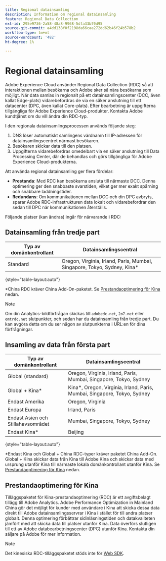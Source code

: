 ```yaml
---
title: Regional datainsamling
description: Information om regional datainsamling
feature: Regional Data Collection
exl-id: 295e9736-2a58-48a8-9968-5dfa33b70d95
source-git-commit: a4dd138f0f2198da66caa272dd62b46f24b578b2
workflow-type: tm+mt
source-wordcount: '482'
ht-degree: 1%

---
```


# Regional datainsamling

Adobe Experience Cloud använder Regional Data Collection (RDC) så att interaktionen mellan besökarna och Adobe sker så nära besökarna som möjligt. När data samlas in regionalt på ett datainsamlingscenter (DCC, även kallat Edge-plats) vidarebefordras de via en säker anslutning till ett datacenter (DPC, även kallat Core-plats). Efter bearbetning är uppgifterna tillgängliga för Adobe Experience Cloud-produkter. Kontakta Adobe kundtjänst om du vill ändra din RDC-typ.

I den regionala datainsamlingsprocessen används följande steg:

1. DNS löser automatiskt samlingens värdnamn till IP-adressen för datainsamlingscentret närmast besökaren.
1. Besökaren skickar data till den platsen.
1. Uppgifterna vidarebefordras omedelbart via en säker anslutning till Data Processing Center, där de behandlas och görs tillgängliga för Adobe Experience Cloud-produkterna.

Att använda regional datainsamling ger flera fördelar:

* **Prestanda**: Med RDC kan besökarna ansluta till närmaste DCC. Denna optimering ger den snabbaste svarstiden, vilket ger mer exakt spårning och snabbare laddningstider.
* **Redundans**: Om kommunikationen mellan DCC och din DPC avbryts, sparar Adobe RDC-infrastrukturen data lokalt och vidarebefordrar den sedan till DPC när kommunikationen återställs.

Följande platser (kan ändras) ingår för närvarande i RDC:

## Datainsamling från tredje part

| Typ av domänkontrollant | Datainsamlingscentral |
| --- | --- |
| Standard | Oregon, Virginia, Irland, Paris, Mumbai, Singapore, Tokyo, Sydney, Kina* |

{style="table-layout:auto"}

*China RDC kräver China Add-On-paketet. Se [Prestandaoptimering för Kina](#china-performance-optimization) nedan.

>[!NOTE]
>
>Om din Analytics-bildförfrågan skickas till `adobedc.net`, `2o7.net` eller `omtrdc.net` slutpunkter, och sedan har du datainsamling från tredje part. Du kan avgöra detta om du ser någon av slutpunkterna i URL:en för dina förfrågningar.

## Insamling av data från första part

| Typ av domänkontrollant | Datainsamlingscentral |
| --- | --- |
| Global (standard) | Oregon, Virginia, Irland, Paris, Mumbai, Singapore, Tokyo, Sydney |
| Global + Kina* | Kina*, Oregon, Virginia, Irland, Paris, Mumbai, Singapore, Tokyo, Sydney |
| Endast Amerika | Oregon, Virginia |
| Endast Europa | Irland, Paris |
| Endast Asien och Stillahavsområdet | Mumbai, Singapore, Tokyo, Sydney |
| Endast Kina* | Beijing |

{style="table-layout:auto"}

*Endast Kina och Global + China RDC-typer kräver paketet China Add-On. Global + Kina skickar data från Kina till Adobe Kina och skickar data med ursprung utanför Kina till närmaste lokala domänkontrollant utanför Kina. Se [Prestandaoptimering för Kina](#china-performance-optimization) nedan.

## Prestandaoptimering för Kina

Tilläggspaketet för Kina-prestandaoptimering (RDC) är ett avgiftsbelagt tillägg till Adobe Analytics. Adobe Performance Optimization in Mainland China gör det möjligt för kunder med användare i Kina att skicka dessa data direkt till Adobe datainsamlingsservrar i Kina i stället för till andra platser globalt. Denna optimering förbättrar sidinläsningstiden och datakvaliteten jämfört med att skicka data till platser utanför Kina. Data överförs slutligen till ett av Adobe databearbetningscenter (DPC) utanför Kina. Kontakta din säljare på Adobe för mer information.

>[!NOTE]
>
>Det kinesiska RDC-tilläggspaketet stöds inte för [Web SDK](/help/implement/aep-edge/overview.md).

